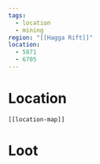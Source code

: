 ```yaml
---
tags:
  - location
  - mining
region: "[[Hagga Rift]]"
location:
  - 5871
  - 6705
---
```

# Location
```meta-bind-embed
[[location-map]]
```
# Loot
